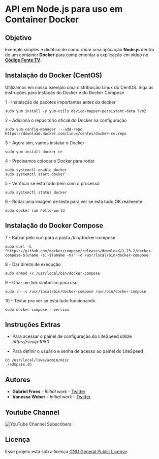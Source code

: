 # API em Node.js para uso em Container Docker

## Objetivo

Exemplo simples e didático de como rodar uma aplicação **Node.js** dentro de um container **Docker** para complementar a explicação em vídeo no **[Código Fonte TV](https://youtube.com/codigofontetv)**.

## Instalação do Docker (CentOS)

Utilizamos em nosso exemplo uma distribuição Linux do CentOS. Siga as instruções para instação do Docker e do Docker Compose

1 - Instalação de pacotes importantes antes do docker

```shell
sudo yum install -y yum-utils device-mapper-persistent-data lvm2
```

2 - Adiciona o repositório oficial do Docker na configuração

```shell
sudo yum-config-manager  --add-repo https://download.docker.com/linux/centos/docker-ce.repo
```

3 - Agora sim, vamos instalar o Docker

```shell
sudo yum install docker-ce
```

4 - Precisamos colocar o Docker para rodar

```shell
sudo systemctl enable docker
sudo systemctl start docker
```

5 - Verificar se está tudo bem com o processo

```shell
sudo systemctl status docker
```

6 - Rodar uma imagem de teste para ver se está tudo OK realmente

```shell
sudo docker run hello-world
```

## Instalação do Docker Compose

7 - Baixar pelo curl para a pasta /bin/docker-compose

```shell
sudo curl -L "https://github.com/docker/compose/releases/download/1.23.2/docker-compose-$(uname -s)-$(uname -m)" -o /usr/local/bin/docker-compose
```

8 - Dar direito de execução

```shell
sudo chmod +x /usr/local/bin/docker-compose
```

9 - Criar um link simbólico para uso

```shell
sudo ln -s /usr/local/bin/docker-compose /usr/bin/docker-compose
```

10 - Testar pra ver se está tudo funcionando

```shell
sudo docker-compose --version
```

## Instruções Extras

- Para acessar o painel de configuração do LiteSpeed utilize _https://seuip:1080_

- Para definir o usuário e senha de acesso ao painel do LiteSpeed

```shell
cd /usr/local/lsws/admin/misc
./admpass.sh
```

## Autores

- **Gabriel Froes** - _Initial work_ - [Twitter](https://www.twitter.com/gabrielfroes)
- **Vanessa Weber** - _Initial work_ - [Twitter](https://www.twitter.com/nessaweberfroes)

## Youtube Channel

![YouTube Channel Subscribers](https://img.shields.io/youtube/channel/subscribers/UCFuIUoyHB12qpYa8Jpxoxow?style=social)

## Licença

Esse projeto está sob a licença [GNU General Public License](https://opensource.org/licenses/GPL-3.0).

